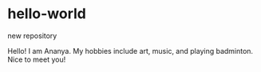 # hello-world
new repository

Hello! I am Ananya. My hobbies include art, music, and playing badminton.
Nice to meet you!
